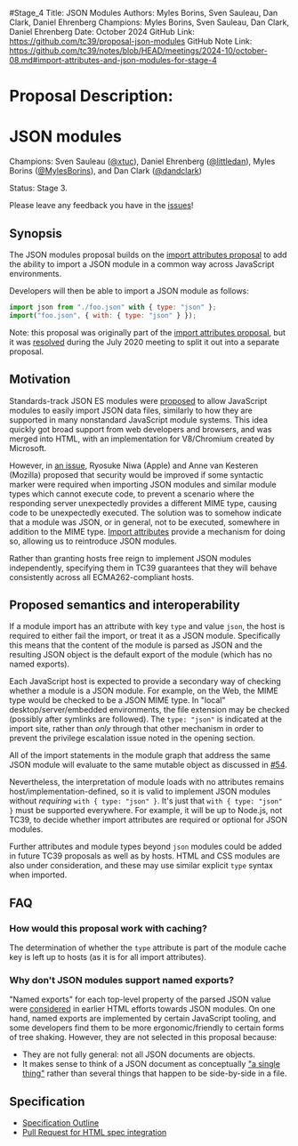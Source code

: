 #Stage_4
Title: JSON Modules
Authors: Myles Borins, Sven Sauleau, Dan Clark, Daniel Ehrenberg
Champions: Myles Borins, Sven Sauleau, Dan Clark, Daniel Ehrenberg
Date: October 2024
GitHub Link: https://github.com/tc39/proposal-json-modules
GitHub Note Link: https://github.com/tc39/notes/blob/HEAD/meetings/2024-10/october-08.md#import-attributes-and-json-modules-for-stage-4

# Proposal Description:
# JSON modules

Champions: Sven Sauleau ([@xtuc](https://github.com/xtuc)), Daniel Ehrenberg ([@littledan](https://github.com/littledan)), Myles Borins ([@MylesBorins](https://github.com/MylesBorins)), and Dan Clark ([@dandclark](https://github.com/dandclark))

Status: Stage 3.

Please leave any feedback you have in the [issues](http://github.com/tc39/proposal-json-modules/issues)!

## Synopsis

The JSON modules proposal builds on the [import attributes proposal](https://github.com/tc39/proposal-import-attributes/) to add the ability to import a JSON module in a common way across JavaScript environments.

Developers will then be able to import a JSON module as follows:
```js
import json from "./foo.json" with { type: "json" };
import("foo.json", { with: { type: "json" } });
```

Note: this proposal was originally part of the [import attributes proposal](https://github.com/tc39/proposal-import-attributes/), but it was [resolved](https://github.com/tc39/notes/blob/master/meetings/2020-07/july-21.md#import-conditions-for-stage-3) during the July 2020 meeting to split it out into a separate proposal.

## Motivation

Standards-track JSON ES modules were [proposed](https://github.com/w3c/webcomponents/issues/770) to allow JavaScript modules to easily import JSON data files, similarly to how they are supported in many nonstandard JavaScript module systems. This idea quickly got broad support from web developers and browsers, and was merged into HTML, with an implementation for V8/Chromium created by Microsoft.

However, in [an issue](https://github.com/w3c/webcomponents/issues/839), Ryosuke Niwa (Apple) and Anne van Kesteren (Mozilla) proposed that security would be improved if some syntactic marker were required when importing JSON modules and similar module types which cannot execute code, to prevent a scenario where the responding server unexpectedly provides a different MIME type, causing code to be unexpectedly executed. The solution was to somehow indicate that a module was JSON, or in general, not to be executed, somewhere in addition to the MIME type.  [Import attributes](https://github.com/tc39/proposal-import-attributes/) provide a mechanism for doing so, allowing us to reintroduce JSON modules.

Rather than granting hosts free reign to implement JSON modules independently, specifying them in TC39 guarantees that they will behave consistently across all ECMA262-compliant hosts.

## Proposed semantics and interoperability

If a module import has an attribute with key `type` and value `json`, the host is required to either fail the import, or treat it as a JSON module. Specifically this means that the content of the module is parsed as JSON and the resulting JSON object is the default export of the module (which has no named exports).

Each JavaScript host is expected to provide a secondary way of checking whether a module is a JSON module. For example, on the Web, the MIME type would be checked to be a JSON MIME type. In "local" desktop/server/embedded environments, the file extension may be checked (possibly after symlinks are followed). The `type: "json"` is indicated at the import site, rather than *only* through that other mechanism in order to prevent the privilege escalation issue noted in the opening section.

All of the import statements in the module graph that address the same JSON module will evaluate to the same mutable object as discussed in [#54](https://github.com/tc39/proposal-import-attributes/issues/54).

Nevertheless, the interpretation of module loads with no attributes remains host/implementation-defined, so it is valid to implement JSON modules without *requiring* `with { type: "json" }`. It's just that `with { type: "json" }` must be supported everywhere. For example, it will be up to Node.js, not TC39, to decide whether import attributes are required or optional for JSON modules.

Further attributes and module types beyond `json` modules could be added in future TC39 proposals as well as by hosts. HTML and CSS modules are also under consideration, and these may use similar explicit `type` syntax when imported.

## FAQ

### How would this proposal work with caching?

The determination of whether the `type` attribute is part of the module cache key is left up to hosts (as it is for all import attributes).

### Why don't JSON modules support named exports?

"Named exports" for each top-level property of the parsed JSON value were [considered](https://github.com/whatwg/html/issues/4315#issuecomment-456838848) in earlier HTML efforts towards JSON modules. On one hand, named exports are implemented by certain JavaScript tooling, and some developers find them to be more ergonomic/friendly to certain forms of tree shaking. However, they are not selected in this proposal because:
- They are not fully general: not all JSON documents are objects.
- It makes sense to think of a JSON document as conceptually ["a single thing"](https://github.com/whatwg/html/issues/4315#issuecomment-456838848) rather than several things that happen to be side-by-side in a file.

## Specification

* [Specification Outline](https://tc39.es/proposal-json-modules/)
* [Pull Request for HTML spec integration](https://github.com/whatwg/html/pull/5658)
